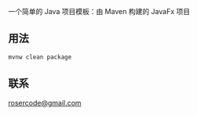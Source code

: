 一个简单的 Java 项目模板：由 Maven 构建的 JavaFx 项目



## 用法

```bash
mvnw clean package
```



## 联系

rosercode@gmail.com